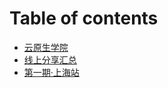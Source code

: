 # Table of contents

* [云原生学院](README.md)
* [线上分享汇总](webinar.md)
* [第一期·上海站](meetup/01-shanghai.md)

